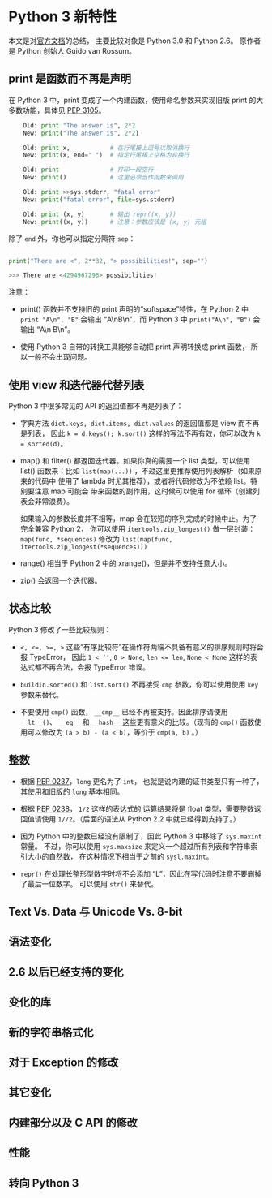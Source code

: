 # Python 3 新特性

本文是对[官方文档](https://docs.python.org/3/whatsnew/3.0.html)的总结，
主要比较对象是 Python 3.0 和 Python 2.6。
原作者是 Python 创始人 Guido van Rossum。


## print 是函数而不再是声明

在 Python 3 中，print 变成了一个内建函数，使用命名参数来实现旧版 print
的大多数功能，具体见 [PEP 3105](http://www.python.org/dev/peps/pep-3105)。

```python
    Old: print "The answer is", 2*2
    New: print("The answer is", 2*2)

    Old: print x,           # 在行尾接上逗号以取消换行
    New: print(x, end=" ")  # 指定行尾接上空格为非换行

    Old: print              # 打印一段空行
    New: print()            # 这里必须当作函数来调用

    Old: print >>sys.stderr, "fatal error"
    New: print("fatal error", file=sys.stderr)

    Old: print (x, y)       # 输出 repr((x, y))
    New: print((x, y))      # 注意：参数应该是 (x, y) 元组
```

除了 `end` 外，你也可以指定分隔符 `sep`：

```python

print("There are <", 2**32, "> possibilities!", sep="")

>>> There are <4294967296> possibilities!
```

注意：

* print() 函数并不支持旧的 print 声明的“softspace”特性，在 Python 2 中 `print "A\n", "B"`
  会输出 “A\nB\n”，而 Python 3 中 `print("A\n", "B")` 会输出 “A\n B\n”。

* 使用 Python 3 自带的转换工具能够自动把 print 声明转换成 print 函数，
  所以一般不会出现问题。


## 使用 view 和迭代器代替列表

Python 3 中很多常见的 API 的返回值都不再是列表了：

* 字典方法 `dict.keys, dict.items, dict.values` 的返回值都是 view 而不再是列表，
  因此 `k = d.keys(); k.sort()` 这样的写法不再有效，你可以改为 `k = sorted(d)`。

* map() 和 filter() 都返回迭代器。如果你真的需要一个 list 类型，可以使用 list()
  函数来：比如 `list(map(...))` ，不过这里更推荐使用列表解析（如果原来的代码中
  使用了 lambda 时尤其推荐），或者将代码修改为不依赖 list。特别要注意 map 可能会
  带来函数的副作用，这时候可以使用 for 循环（创建列表会非常浪费）。

  如果输入的参数长度并不相等，map 会在较短的序列完成的时候中止。为了完全兼容 Python 2，
  你可以使用 `itertools.zip_longest()` 做一层封装：`map(func, *sequences)`
  修改为 `list(map(func, itertools.zip_longest(*sequences)))`

* range() 相当于 Python 2 中的 xrange()，但是并不支持任意大小。

* zip() 会返回一个迭代器。


## 状态比较

Python 3 修改了一些比较规则：

* `<, <=, >=, >` 这些“有序比较符”在操作符两端不具备有意义的排序规则时将会报 TypeError，
  因此 `1 < ‘’`, `0 > None`, `len <= len`, `None < None` 这样的表达式都不再合法，会报 TypeError 错误。

* `buildin.sorted()` 和 `list.sort()` 不再接受 `cmp` 参数，你可以使用使用 `key` 参数来替代。

* 不要使用 `cmp()` 函数， `__cmp__` 已经不再被支持。因此排序请使用 `__lt__()`、
  `__eq__` 和 `__hash__` 这些更有意义的比较。（现有的 `cmp()` 函数使用可以修改为 
  `(a > b) - (a < b)`，等价于 `cmp(a, b)` 。）


## 整数

* 根据 [PEP 0237](http://www.python.org/dev/peps/pep-0237)，`long` 更名为了 `int`，
  也就是说内建的证书类型只有一种了，其使用和旧版的 `long` 基本相同。

* 根据 [PEP 0238](http://www.python.org/dev/peps/pep-0238)， `1/2` 这样的表达式的
  运算结果将是 float 类型，需要整数返回值请使用 `1//2`。（后面的语法从 Python 2.2 中就已经得到支持了。）

* 因为 Python 中的整数已经没有限制了，因此 Python 3 中移除了 `sys.maxint` 常量。
  不过，你可以使用 `sys.maxsize` 来定义一个超过所有列表和字符串索引大小的自然数，
  在这种情况下相当于之前的 `sysl.maxint`。

* `repr()` 在处理长整形型数字时将不会添加 “L”，因此在写代码时注意不要删掉了最后一位数字。
  可以使用 `str()` 来替代。


## Text Vs. Data 与 Unicode Vs. 8-bit



## 语法变化



## 2.6 以后已经支持的变化



## 变化的库



## 新的字符串格式化



## 对于 Exception 的修改



## 其它变化



## 内建部分以及 C API 的修改



## 性能



## 转向 Python 3

